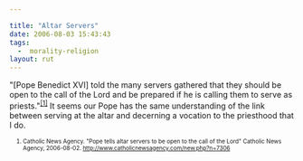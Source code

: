 ```yaml
---

title: "Altar Servers"
date: 2006-08-03 15:43:43
tags:
  -  morality-religion
layout: rut
---
```


"[Pope Benedict XVI] told the many servers gathered that they should be open to the call of the Lord and be prepared if he is calling them to serve as priests."<sup><a href="http://www.catholicnewsagency.com/new.php?n=7306" title="Pope tells altar servers to be open to the call of the Lord">[1]</a></sup>  It seems our Pope has the same understanding of the link between serving at the altar and decerning a vocation to the priesthood that I do.   <ol><font size="-2"><li><font size="-2">Catholic News Agency.  "Pope tells altar servers to be open to the call of the Lord" Catholic News Agency, 2006-08-02.  http://www.catholicnewsagency.com/new.php?n=7306</font></li></font></ol>

